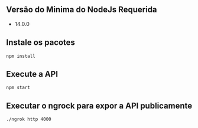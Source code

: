 ## Versão do Minima do NodeJs Requerida

- 14.0.0

## Instale os pacotes

```console
npm install
```

## Execute a API

```console
npm start
```

## Executar o ngrock para expor a API publicamente

```console
./ngrok http 4000
```